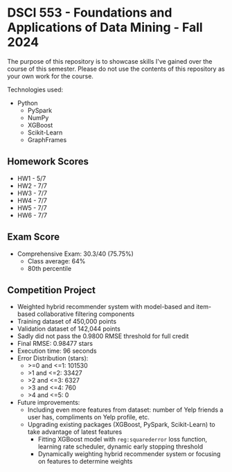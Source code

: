 # DSCI 553 - Foundations and Applications of Data Mining - Fall 2024

The purpose of this repository is to showcase skills I've gained over the course of this semester. 
Please do not use the contents of this repository as your own work for the course.

Technologies used: 
* Python
    * PySpark
    * NumPy
    * XGBoost
    * Scikit-Learn
    * GraphFrames

## Homework Scores
* HW1 - 5/7
* HW2 - 7/7
* HW3 - 7/7
* HW4 - 7/7
* HW5 - 7/7
* HW6 - 7/7

## Exam Score
* Comprehensive Exam: 30.3/40 (75.75%)
   * Class average: 64%
   * 80th percentile

## Competition Project
* Weighted hybrid recommender system with model-based and item-based collaborative filtering components
* Training dataset of 450,000 points
* Validation dataset of 142,044 points
* Sadly did not pass the 0.9800 RMSE threshold for full credit
* Final RMSE: 0.98477 stars
* Execution time: 96 seconds
* Error Distribution (stars):
    * \>=0 and <=1: 101530
    * \>1 and <=2: 33427
    * \>2 and <=3: 6327
    * \>3 and <=4: 760
    * \>4 and <=5: 0
* Future improvements:
    * Including even more features from dataset: number of Yelp friends a user has, compliments on Yelp profile, etc.
    * Upgrading existing packages (XGBoost, PySpark, Scikit-Learn) to take advantage of latest features
        * Fitting XGBoost model with `reg:squarederror` loss function, learning rate scheduler, dynamic early stopping threshold
        * Dynamically weighting hybrid recommender system or focusing on features to determine weights
